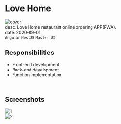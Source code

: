 # Love Home
![cover](/assets/images/works/love-home/cover.jpeg)  
desc: Love Home restaurant online ordering APP(PWA).  
date: 2020-09-01  
``Angular`` ``NestJS`` ``Master UI``

## Responsibilities
- Front-end development
- Back-end development
- Function implementation
  
<br />

## Screenshots
![1](/assets/images/works/love-home/1.jpg)  
![2](/assets/images/works/love-home/2.jpg)  